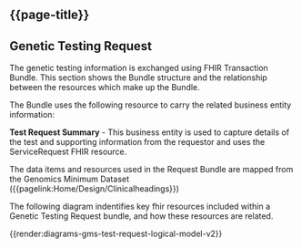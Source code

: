 ## {{page-title}}

## Genetic Testing Request
The genetic testing information is exchanged using FHIR Transaction Bundle. This section shows the Bundle structure and the relationship between the resources which make up the Bundle.

The Bundle uses the following resource to carry the related business entity information:

**Test Request Summary** - This business entity is used to capture details of the test and supporting information from the requestor and uses the ServiceRequest FHIR resource.

The data items and resources used in the Request Bundle are mapped from the Genomics Minimum Dataset ({{pagelink:Home/Design/Clinicalheadings}})

The following diagram indentifies key fhir resources included within a Genetic Testing Request bundle, and how these resources are related.

{{render:diagrams-gms-test-request-logical-model-v2}}

